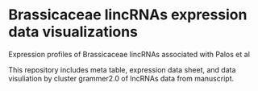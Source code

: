 # Brassicaceae lincRNAs expression data visualizations
Expression profiles of Brassicaceae lincRNAs associated with Palos et al


This repository includes meta table, expression data sheet, and data visuliation by cluster grammer2.0 of lncRNAs data from manuscript. 

